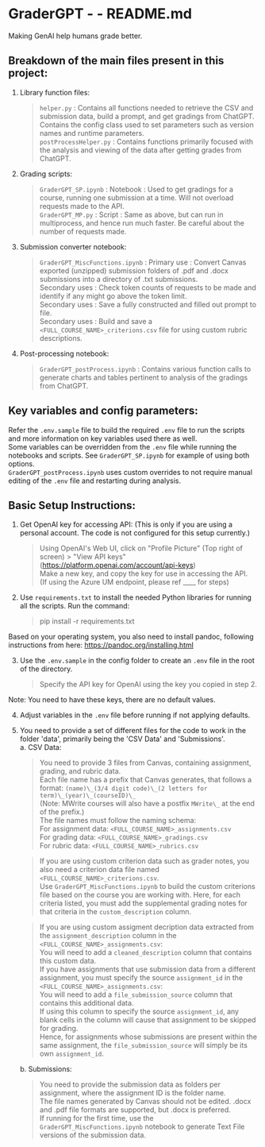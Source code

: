 # GraderGPT - - README.md

Making GenAI help humans grade better.

## Breakdown of the main files present in this project:
1. Library function files:
   > `helper.py` : Contains all functions needed to retrieve the CSV and submission data, build a prompt, and get gradings from ChatGPT.  
                   Contains the config class used to set parameters such as version names and runtime parameters.  
   > `postProcessHelper.py` : Contains functions primarily focused with the analysis and viewing of the data after getting grades from ChatGPT.  

2. Grading scripts:
   > `GraderGPT_SP.ipynb` : Notebook : Used to get gradings for a course, running one submission at a time. Will not overload requests made to the API.  
   > `GraderGPT_MP.py` : Script : Same as above, but can run in multiprocess, and hence run much faster. Be careful about the number of requests made.  

3. Submission converter notebook:
   > `GraderGPT_MiscFunctions.ipynb` : Primary use : Convert Canvas exported (unzipped) submission folders of .pdf and .docx submissions into a directory of .txt submissions.  
                                 Secondary uses : Check token counts of requests to be made and identify if any might go above the token limit.  
                                 Secondary uses : Save a fully constructed and filled out prompt to file.  
                                 Secondary uses : Build and save a `<FULL_COURSE_NAME>_criterions.csv` file for using custom rubric descriptions.  

4. Post-processing notebook:
   > `GraderGPT_postProcess.ipynb` : Contains various function calls to generate charts and tables pertinent to analysis of the gradings from ChatGPT.

## Key variables and config parameters: 
Refer the `.env.sample` file to build the required `.env` file to run the scripts and more information on key variables used there as well.  
Some variables can be overridden from the `.env` file while running the notebooks and scripts. See `GraderGPT_SP.ipynb` for example of using both options.  
`GraderGPT_postProcess.ipynb` uses custom overrides to not require manual editing of the `.env` file and restarting during analysis.  

## Basic Setup Instructions:
1. Get OpenAI key for accessing API:
(This is only if you are using a personal account. The code is not configured for this setup currently.)
   > Using OpenAI's Web UI, click on "Profile Picture" (Top right of screen) > "View API keys" (https://platform.openai.com/account/api-keys)  
   > Make a new key, and copy the key for use in accessing the API.  
(If using the Azure UM endpoint, please ref ____ for steps)

2. Use `requirements.txt` to install the needed Python libraries for running all the scripts.
Run the command: 
   > pip install -r requirements.txt

Based on your operating system, you also need to install pandoc, following instructions from here: https://pandoc.org/installing.html

3. Use the `.env.sample` in the config folder to create an `.env` file in the root of the directory. 
   > Specify the API key for OpenAI using the key you copied in step 2.
   <!-- > Specify the settings for DB key using values from the `database-research_ro.json` file. -->
Note: You need to have these keys, there are no default values.

4. Adjust variables in the `.env` file before running if not applying defaults.

5. You need to provide a set of different files for the code to work in the folder 'data', primarily being the 'CSV Data' and 'Submissions'.  
   a. CSV Data:  
   > You need to provide 3 files from Canvas, containing assignment, grading, and rubric data.  
   > Each file name has a prefix that Canvas generates, that follows a format: `(name)\_(3/4 digit code)\_(2 letters for term)\_(year)\_(courseID)\_`  
      (Note: MWrite courses will also have a postfix `MWrite\_` at the end of the prefix.)  
      The file names must follow the naming schema:  
         For assignment data: `<FULL_COURSE_NAME>_assignments.csv`  
         For grading data: `<FULL_COURSE_NAME>_gradings.csv`  
         For rubric data: `<FULL_COURSE_NAME>_rubrics.csv`  

   > If you are using custom criterion data such as grader notes, you also need a criterion data file named `<FULL_COURSE_NAME>_criterions.csv`.  
      Use `GraderGPT_MiscFunctions.ipynb` to build the custom criterions file based on the course you are working with.
      > Here, for each criteria listed, you must add the supplemental grading notes for that criteria in the `custom_description` column.  
   
   > If you are using custom assigment decription data extracted from the `assignment_description` column in the `<FULL_COURSE_NAME>_assignments.csv`:  
   You will need to add a `cleaned_description` column that contains this custom data.  
   > If you have assignments that use submission data from a different assignment, you must specify the source `assignment_id` in the `<FULL_COURSE_NAME>_assignments.csv`:  
   You will need to add a `file_submission_source` column that contains this additional data.  
   If using this column to specify the source `assignment_id`, any blank cells in the column will cause that assignment to be skipped for grading.  
   Hence, for assignments whose submissions are present within the same assignment, the `file_submission_source` will simply be its own `assignment_id`.

   b. Submissions:  
   > You need to provide the submission data as folders per assignment, where the assignment ID is the folder name.  
   The file names generated by Canvas should not be edited. .docx and .pdf file formats are supported, but .docx is preferred.  
   If running for the first time, use the `GraderGPT_MiscFunctions.ipynb` notebook to generate Text File versions of the submission data.  
